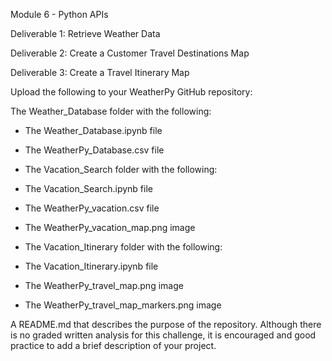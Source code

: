Module 6 - Python APIs

Deliverable 1: Retrieve Weather Data

Deliverable 2: Create a Customer Travel Destinations Map

Deliverable 3: Create a Travel Itinerary Map

Upload the following to your WeatherPy GitHub repository:

The Weather_Database folder with the following:

- The Weather_Database.ipynb file
- The WeatherPy_Database.csv file
- The Vacation_Search folder with the following:

- The Vacation_Search.ipynb file
- The WeatherPy_vacation.csv file
- The WeatherPy_vacation_map.png image
- The Vacation_Itinerary folder with the following:

- The Vacation_Itinerary.ipynb file
- The WeatherPy_travel_map.png image
- The WeatherPy_travel_map_markers.png image

A README.md that describes the purpose of the repository. Although there is no graded written analysis for this challenge, it is encouraged and good practice to add a brief description of your project.